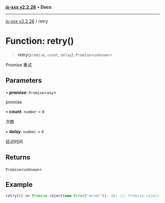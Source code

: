 [**js-xxx v2.2.26**](../README.md) • **Docs**

***

[js-xxx v2.2.26](../README.md) / retry

# Function: retry()

> **retry**(`promise`, `count`, `delay`): `Promise`\<`unknown`\>

Promise 重试

## Parameters

• **promise**: `Promise`\<`any`\>

promise

• **count**: `number` = `0`

次数

• **delay**: `number` = `0`

延迟时间

## Returns

`Promise`\<`unknown`\>

## Example

```ts
retry(() => Promise.reject(new Error('error')), 3); /// Promise.reject(new Error('error')) 执行 3 次
```
